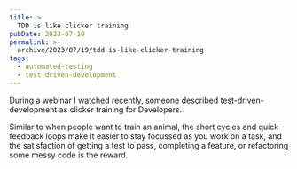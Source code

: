 ```yaml
---
title: >
  TDD is like clicker training
pubDate: 2023-07-19
permalink: >-
  archive/2023/07/19/tdd-is-like-clicker-training
tags:
  - automated-testing
  - test-driven-development
---
```


During a webinar I watched recently, someone described test-driven-development as clicker training for Developers.

Similar to when people want to train an animal, the short cycles and quick feedback loops make it easier to stay focussed as you work on a task, and the satisfaction of getting a test to pass, completing a feature, or refactoring some messy code is the reward.
